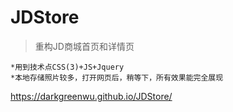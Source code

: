 # JDStore
>重构JD商城首页和详情页

```
*用到技术点CSS(3)+JS+Jquery
*本地存储照片较多，打开网页后，稍等下，所有效果能完全展现
```


https://darkgreenwu.github.io/JDStore/
